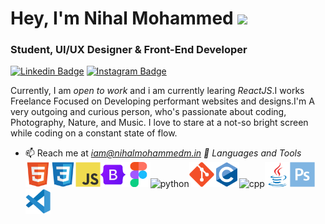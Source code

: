 # Hey, I'm Nihal Mohammed <img src="https://media.giphy.com/media/hvRJCLFzcasrR4ia7z/giphy.gif" width="25px">
### Student, UI/UX Designer & Front-End Developer
[![Linkedin Badge](https://img.shields.io/badge/-LinkedIn-blue?style=flat-square&logo=Linkedin&logoColor=white&link=https://www.linkedin.com/in/shiyas-mohammed-75382a215/)](https://www.linkedin.com/in/nihalmohammedm)
[![Instagram Badge](https://img.shields.io/badge/-Instagram-D7008A?style=flat-square&labelColor=D7008A&logo=Instagram&logoColor=white&link=https://www.instagram.com/nihalmohammedm/)](https://www.instagram.com/nihalmohammedm/)

Currently, I am *open to work* and i am currently learing *ReactJS*.I works Freelance Focused on Developing performant websites and designs.I'm A very outgoing and curious person, who's passionate about coding, Photography, Nature, and Music. I love to stare at a not-so bright screen while coding on a constant state of flow.
- 📫 Reach me at *iam@nihalmohammedm.in*
*🔨 Languages and Tools*  
<img src="https://raw.githubusercontent.com/devicons/devicon/master/icons/html5/html5-original.svg" alt="htm5" width="40" height="40"/><img src="https://raw.githubusercontent.com/devicons/devicon/master/icons/css3/css3-original.svg" alt="css3" width="40" height="40"/><img src="https://raw.githubusercontent.com/devicons/devicon/master/icons/javascript/javascript-original.svg" alt="javascript" width="40" height="40"/><img src="https://raw.githubusercontent.com/devicons/devicon/master/icons/bootstrap/bootstrap-original.svg" alt="css3" width="40" height="40"/><img 
src="https://raw.githubusercontent.com/devicons/devicon/master/icons/figma/figma-original.svg" alt="figma" width="40" height="40"/><img
src="https://raw.githubusercontent.com/jmnote/z-icons/master/svg/python.svg" alt="python" width="40" height="40"/><img src="https://raw.githubusercontent.com/devicons/devicon/master/icons/git/git-original.svg" alt="git" width="40" height="40"/><img src="https://raw.githubusercontent.com/devicons/devicon/master/icons/c/c-original.svg" alt="vscode" width="40" height="40"/><img
src="https://raw.githubusercontent.com/jmnote/z-icons/master/svg/cpp.svg" alt="cpp" width="40" height="40"/><img src="https://raw.githubusercontent.com/devicons/devicon/master/icons/java/java-original.svg" alt="vscode" width="40" height="40"/><img 
src="https://raw.githubusercontent.com/devicons/devicon/master/icons/photoshop/photoshop-plain.svg" alt="ps" width="40" height="40"/><img
src="https://raw.githubusercontent.com/devicons/devicon/master/icons/vscode/vscode-original.svg" alt="vscode" width="40" height="40"/>

